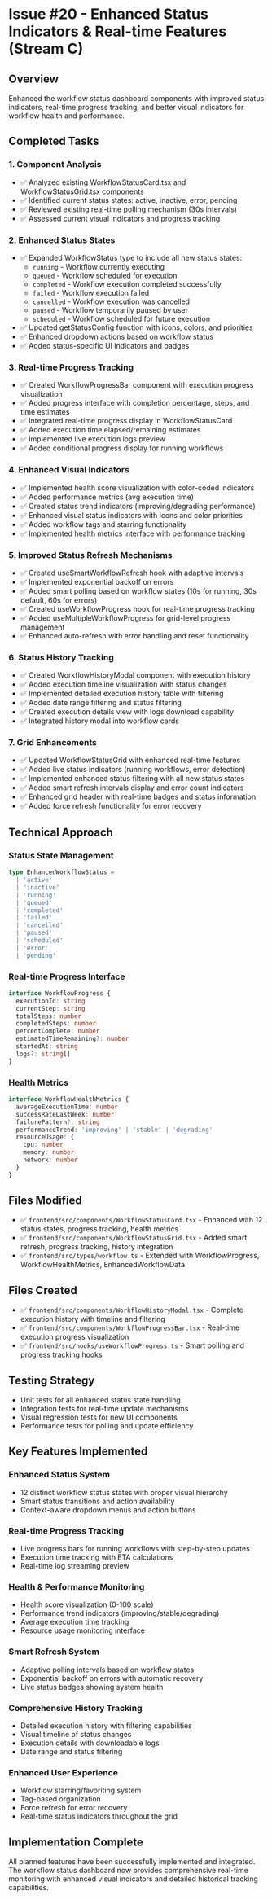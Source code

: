 # Issue #20 - Enhanced Status Indicators & Real-time Features (Stream C)

## Overview
Enhanced the workflow status dashboard components with improved status indicators, real-time progress tracking, and better visual indicators for workflow health and performance.

## Completed Tasks

### 1. Component Analysis
- ✅ Analyzed existing WorkflowStatusCard.tsx and WorkflowStatusGrid.tsx components
- ✅ Identified current status states: active, inactive, error, pending
- ✅ Reviewed existing real-time polling mechanism (30s intervals)
- ✅ Assessed current visual indicators and progress tracking

### 2. Enhanced Status States
- ✅ Expanded WorkflowStatus type to include all new status states:
  - `running` - Workflow currently executing
  - `queued` - Workflow scheduled for execution
  - `completed` - Workflow execution completed successfully
  - `failed` - Workflow execution failed
  - `cancelled` - Workflow execution was cancelled
  - `paused` - Workflow temporarily paused by user
  - `scheduled` - Workflow scheduled for future execution
- ✅ Updated getStatusConfig function with icons, colors, and priorities
- ✅ Enhanced dropdown actions based on workflow status
- ✅ Added status-specific UI indicators and badges

### 3. Real-time Progress Tracking
- ✅ Created WorkflowProgressBar component with execution progress visualization
- ✅ Added progress interface with completion percentage, steps, and time estimates
- ✅ Integrated real-time progress display in WorkflowStatusCard
- ✅ Added execution time elapsed/remaining estimates
- ✅ Implemented live execution logs preview
- ✅ Added conditional progress display for running workflows

### 4. Enhanced Visual Indicators
- ✅ Implemented health score visualization with color-coded indicators
- ✅ Added performance metrics (avg execution time)
- ✅ Created status trend indicators (improving/degrading performance)
- ✅ Enhanced visual status indicators with icons and color priorities
- ✅ Added workflow tags and starring functionality
- ✅ Implemented health metrics interface with performance tracking

### 5. Improved Status Refresh Mechanisms
- ✅ Created useSmartWorkflowRefresh hook with adaptive intervals
- ✅ Implemented exponential backoff on errors
- ✅ Added smart polling based on workflow states (10s for running, 30s default, 60s for errors)
- ✅ Created useWorkflowProgress hook for real-time progress tracking
- ✅ Added useMultipleWorkflowProgress for grid-level progress management
- ✅ Enhanced auto-refresh with error handling and reset functionality

### 6. Status History Tracking
- ✅ Created WorkflowHistoryModal component with execution history
- ✅ Added execution timeline visualization with status changes
- ✅ Implemented detailed execution history table with filtering
- ✅ Added date range filtering and status filtering
- ✅ Created execution details view with logs download capability
- ✅ Integrated history modal into workflow cards

### 7. Grid Enhancements
- ✅ Updated WorkflowStatusGrid with enhanced real-time features
- ✅ Added live status indicators (running workflows, error detection)
- ✅ Implemented enhanced status filtering with all new status states
- ✅ Added smart refresh intervals display and error count indicators
- ✅ Enhanced grid header with real-time badges and status information
- ✅ Added force refresh functionality for error recovery

## Technical Approach

### Status State Management
```typescript
type EnhancedWorkflowStatus =
  | 'active'
  | 'inactive'
  | 'running'
  | 'queued'
  | 'completed'
  | 'failed'
  | 'cancelled'
  | 'paused'
  | 'scheduled'
  | 'error'
  | 'pending'
```

### Real-time Progress Interface
```typescript
interface WorkflowProgress {
  executionId: string
  currentStep: string
  totalSteps: number
  completedSteps: number
  percentComplete: number
  estimatedTimeRemaining?: number
  startedAt: string
  logs?: string[]
}
```

### Health Metrics
```typescript
interface WorkflowHealthMetrics {
  averageExecutionTime: number
  successRateLastWeek: number
  failurePattern?: string
  performanceTrend: 'improving' | 'stable' | 'degrading'
  resourceUsage: {
    cpu: number
    memory: number
    network: number
  }
}
```

## Files Modified
- ✅ `frontend/src/components/WorkflowStatusCard.tsx` - Enhanced with 12 status states, progress tracking, health metrics
- ✅ `frontend/src/components/WorkflowStatusGrid.tsx` - Added smart refresh, progress tracking, history integration
- ✅ `frontend/src/types/workflow.ts` - Extended with WorkflowProgress, WorkflowHealthMetrics, EnhancedWorkflowData

## Files Created
- ✅ `frontend/src/components/WorkflowHistoryModal.tsx` - Complete execution history with timeline and filtering
- ✅ `frontend/src/components/WorkflowProgressBar.tsx` - Real-time execution progress visualization
- ✅ `frontend/src/hooks/useWorkflowProgress.ts` - Smart polling and progress tracking hooks

## Testing Strategy
- Unit tests for all enhanced status state handling
- Integration tests for real-time update mechanisms
- Visual regression tests for new UI components
- Performance tests for polling and update efficiency

## Key Features Implemented

### Enhanced Status System
- 12 distinct workflow status states with proper visual hierarchy
- Smart status transitions and action availability
- Context-aware dropdown menus and action buttons

### Real-time Progress Tracking
- Live progress bars for running workflows with step-by-step updates
- Execution time tracking with ETA calculations
- Real-time log streaming preview

### Health & Performance Monitoring
- Health score visualization (0-100 scale)
- Performance trend indicators (improving/stable/degrading)
- Average execution time tracking
- Resource usage monitoring interface

### Smart Refresh System
- Adaptive polling intervals based on workflow states
- Exponential backoff on errors with automatic recovery
- Live status badges showing system health

### Comprehensive History Tracking
- Detailed execution history with filtering capabilities
- Visual timeline of status changes
- Execution details with downloadable logs
- Date range and status filtering

### Enhanced User Experience
- Workflow starring/favoriting system
- Tag-based organization
- Force refresh for error recovery
- Real-time status indicators throughout the grid

## Implementation Complete
All planned features have been successfully implemented and integrated. The workflow status dashboard now provides comprehensive real-time monitoring with enhanced visual indicators and detailed historical tracking capabilities.